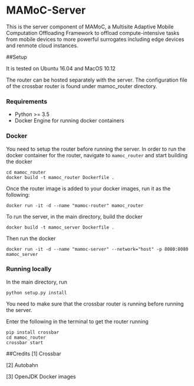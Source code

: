 # MAMoC-Server
This is the server component of MAMoC, a Multisite Adaptive Mobile Computation Offloading Framework 
to offload compute-intensive tasks from mobile devices to more powerful surrogates including edge devices and renmote cloud instances.

##Setup

It is tested on Ubuntu 16.04 and MacOS 10.12

The router can be hosted separately with the server. The configuration file of the crossbar router is found under mamoc_router directory.

### Requirements
- Python >= 3.5
- Docker Engine for running docker containers

### Docker

You need to setup the router before running the server. In order to run the docker container for the router, navigate to `mamoc_router` 
and start building the docker

``` 
cd mamoc_router
docker build -t mamoc_router Dockerfile .
```

Once the router image is added to your docker images, run it as the following:

```
docker run -it -d --name "mamoc-router" mamoc_router
```

To run the server, in the main directory, build the docker

```
docker build -t mamoc_server Dockerfile .
```

Then run the docker

```
docker run -it -d --name "mamoc-server" --network="host" -p 8080:8080 mamoc_server
```

### Running locally
In the main directory, run 

```
python setup.py install
```

You need to make sure that the crossbar router is running before running the server.

Enter the following in the terminal to get the router running

```
pip install crossbar
cd mamoc_router
crossbar start
```

##Credits
[1] Crossbar

[2] Autobahn

[3] OpenJDK Docker images